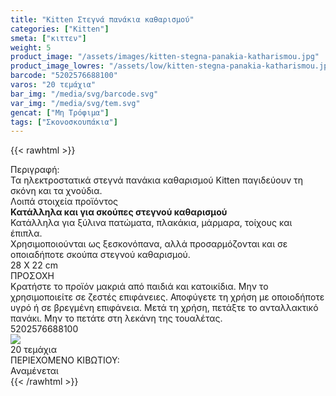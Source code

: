 ```yaml
---
title: "Kitten Στεγνά πανάκια καθαρισμού"
categories: ["Kitten"]
smeta: ["κιττεν"]
weight: 5
product_image: "/assets/images/kitten-stegna-panakia-katharismou.jpg"
product_image_lowres: "/assets/low/kitten-stegna-panakia-katharismou.jpg"
barcode: "5202576688100"
varos: "20 τεμάχια"
bar_img: "/media/svg/barcode.svg"
var_img: "/media/svg/tem.svg"
gencat: ["Μη Τρόφιμα"]
tags: ["Σκονοσκουπάκια"]
---
```

{{< rawhtml >}}
<div class="product">
    <div class="sis">Περιγραφή:</div>
    <div class="alltext">Τα ηλεκτροστατικά στεγνά πανάκια καθαρισμού Kitten παγιδεύουν τη σκόνη και τα χνούδια.</div>
    <div class="lip">Λοιπά στοιχεία προϊόντος</div>
<div class="alltext"><b>Κατάλληλα και για σκούπες στεγνού καθαρισμού</b></div>
<div class="seee sp10 smb2">
    Κατάλληλα για ξύλινα πατώματα, πλακάκια, μάρμαρα, τοίχους και έπιπλα.</div>
    <div class="seee sp10">Χρησιμοποιούνται ως ξεσκονόπανα, αλλά προσαρμόζονται και σε οποιαδήποτε σκούπα στεγνού καθαρισμού.</div>

 <div class="sball2 sbceee smt2 sfwb sdf saic sp10"><img src="/media/svg/dcm.svg" alt="">28 X 22 cm</div>
 <div class="keno"></div>
    <div class="sred sp1015 sfwb stcenter">ΠΡΟΣΟΧΗ</div>
    <div class="seee sp15">Κρατήστε το προϊόν μακριά από παιδιά και κατοικίδια. Μην το χρησιμοποιείτε σε ζεστές επιφάνειες. Αποφύγετε τη χρήση με οποιοδήποτε υγρό ή σε βρεγμένη επιφάνεια. Μετά τη χρήση, πετάξτε το ανταλλακτικό πανάκι. Μην το πετάτε στη λεκάνη της τουαλέτας.</div>
  <div class="keno"></div>
    <div id="barcode">
        <div id="barimage1"></div><span id="bartext">5202576688100</span>
    </div>
    <div id="varos">
        <div id="varosimage"><img src="/media/svg/tem.svg"></div><span id="varostext">20 τεμάχια</span>
    </div>
    <div id="kivotio">ΠΕΡΙΕΧΟΜΕΝΟ ΚΙΒΩΤΙΟΥ:<br>Αναμένεται</div>
    <div class="pimg"></div>
</div>
{{< /rawhtml >}}


